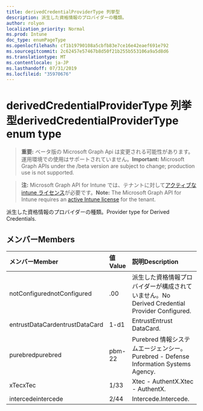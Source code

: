 ```yaml
---
title: derivedCredentialProviderType 列挙型
description: 派生した資格情報のプロバイダーの種類。
author: rolyon
localization_priority: Normal
ms.prod: Intune
doc_type: enumPageType
ms.openlocfilehash: cf1b19790108a5cbfb83e7ce16e42eaef691e792
ms.sourcegitcommit: 2c62457e57467b8d50f21b255b553106a9a5d8d6
ms.translationtype: MT
ms.contentlocale: ja-JP
ms.lasthandoff: 07/31/2019
ms.locfileid: "35970676"
---
```

# <a name="derivedcredentialprovidertype-enum-type"></a><span data-ttu-id="f8053-103">derivedCredentialProviderType 列挙型</span><span class="sxs-lookup"><span data-stu-id="f8053-103">derivedCredentialProviderType enum type</span></span>

> <span data-ttu-id="f8053-104">**重要:** ベータ版の Microsoft Graph Api は変更される可能性があります。運用環境での使用はサポートされていません。</span><span class="sxs-lookup"><span data-stu-id="f8053-104">**Important:** Microsoft Graph APIs under the /beta version are subject to change; production use is not supported.</span></span>

> <span data-ttu-id="f8053-105">**注:** Microsoft Graph API for Intune では、テナントに対して[アクティブな intune ライセンス](https://go.microsoft.com/fwlink/?linkid=839381)が必要です。</span><span class="sxs-lookup"><span data-stu-id="f8053-105">**Note:** The Microsoft Graph API for Intune requires an [active Intune license](https://go.microsoft.com/fwlink/?linkid=839381) for the tenant.</span></span>

<span data-ttu-id="f8053-106">派生した資格情報のプロバイダーの種類。</span><span class="sxs-lookup"><span data-stu-id="f8053-106">Provider type for Derived Credentials.</span></span>

## <a name="members"></a><span data-ttu-id="f8053-107">メンバー</span><span class="sxs-lookup"><span data-stu-id="f8053-107">Members</span></span>
|<span data-ttu-id="f8053-108">メンバー</span><span class="sxs-lookup"><span data-stu-id="f8053-108">Member</span></span>|<span data-ttu-id="f8053-109">値</span><span class="sxs-lookup"><span data-stu-id="f8053-109">Value</span></span>|<span data-ttu-id="f8053-110">説明</span><span class="sxs-lookup"><span data-stu-id="f8053-110">Description</span></span>|
|:---|:---|:---|
|<span data-ttu-id="f8053-111">notConfigured</span><span class="sxs-lookup"><span data-stu-id="f8053-111">notConfigured</span></span>|<span data-ttu-id="f8053-112">.0</span><span class="sxs-lookup"><span data-stu-id="f8053-112">0</span></span>|<span data-ttu-id="f8053-113">派生した資格情報プロバイダーが構成されていません。</span><span class="sxs-lookup"><span data-stu-id="f8053-113">No Derived Credential Provider Configured.</span></span>|
|<span data-ttu-id="f8053-114">entrustDataCard</span><span class="sxs-lookup"><span data-stu-id="f8053-114">entrustDataCard</span></span>|<span data-ttu-id="f8053-115">1-d</span><span class="sxs-lookup"><span data-stu-id="f8053-115">1</span></span>|<span data-ttu-id="f8053-116">Entrust</span><span class="sxs-lookup"><span data-stu-id="f8053-116">Entrust DataCard.</span></span>|
|<span data-ttu-id="f8053-117">purebred</span><span class="sxs-lookup"><span data-stu-id="f8053-117">purebred</span></span>|<span data-ttu-id="f8053-118">pbm-2</span><span class="sxs-lookup"><span data-stu-id="f8053-118">2</span></span>|<span data-ttu-id="f8053-119">Purebred 情報システムエージェンシー。</span><span class="sxs-lookup"><span data-stu-id="f8053-119">Purebred - Defense Information Systems Agency.</span></span>|
|<span data-ttu-id="f8053-120">xTec</span><span class="sxs-lookup"><span data-stu-id="f8053-120">xTec</span></span>|<span data-ttu-id="f8053-121">1/3</span><span class="sxs-lookup"><span data-stu-id="f8053-121">3</span></span>|<span data-ttu-id="f8053-122">Xtec - AuthentX.</span><span class="sxs-lookup"><span data-stu-id="f8053-122">Xtec - AuthentX.</span></span>|
|<span data-ttu-id="f8053-123">intercede</span><span class="sxs-lookup"><span data-stu-id="f8053-123">intercede</span></span>|<span data-ttu-id="f8053-124">2/4</span><span class="sxs-lookup"><span data-stu-id="f8053-124">4</span></span>|<span data-ttu-id="f8053-125">Intercede.</span><span class="sxs-lookup"><span data-stu-id="f8053-125">Intercede.</span></span>|





